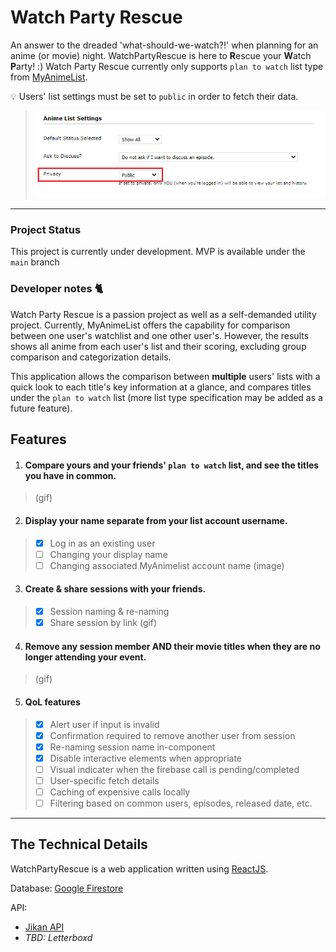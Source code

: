 
# Watch Party Rescue 

An answer to the dreaded 'what-should-we-watch?!' when planning for an anime (or movie) night. WatchPartyRescue is here to **R**escue your **W**atch **P**arty! :)
Watch Party Rescue currently only supports `plan to watch` list type from [MyAnimeList](https://myanimelist.net/).

💡 Users' list settings must be set to `public` in order to fetch their data.  
> ![Public list settings](/documentation/mal_list_public.png)
***
### Project Status
This project is currently under development. MVP is available under the `main` branch

### Developer notes 🐈
Watch Party Rescue is a passion project as well as a self-demanded utility project. Currently, MyAnimeList offers the capability for comparison between one user's watchlist and one other user's. However, the results shows all anime from each user's list and their scoring, excluding group comparison and categorization details. 

This application allows the comparison between **multiple** users' lists with a quick look to each title's key information at a glance, and compares titles under the `plan to watch` list (more list type specification may be added as a future feature). 


## Features

1. #### Compare yours and your friends' `plan to watch` list, and see the titles you have in common. 
> (gif)

2. #### Display your name separate from your list account username.
> - [x] Log in as an existing user
> - [ ] Changing your display name
> - [ ] Changing associated MyAnimelist account name 
>  (image)

3. #### Create & share sessions with your friends.
> - [x] Session naming & re-naming
> - [x] Share session by link
>  (gif)

4. #### Remove any session member AND their movie titles when they are no longer attending your event.  
>  (gif)

5. #### QoL features 
> - [x] Alert user if input is invalid
> - [x] Confirmation required to remove another user from session
> - [x] Re-naming session name in-component
> - [x] Disable interactive elements when appropriate 
> - [ ] Visual indicater when the firebase call is pending/completed
> - [ ] User-specific fetch details
> - [ ] Caching of expensive calls locally
> - [ ] Filtering based on common users, episodes, released date, etc.

***

## The Technical Details

WatchPartyRescue is a web application written using [ReactJS](https://reactjs.org/).

Database: [Google Firestore](https://firebase.google.com/products/firestore)

API: 
- [Jikan API](https://jikan.moe/)
- *TBD: Letterboxd*


